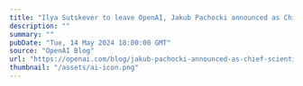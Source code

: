 ```yaml
---
title: "Ilya Sutskever to leave OpenAI, Jakub Pachocki announced as Chief Scientist"
description: ""
summary: ""
pubDate: "Tue, 14 May 2024 18:00:00 GMT"
source: "OpenAI Blog"
url: "https://openai.com/blog/jakub-pachocki-announced-as-chief-scientist"
thumbnail: "/assets/ai-icon.png"
---
```


